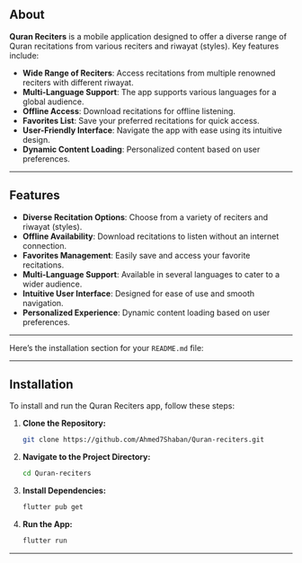 

## About

**Quran Reciters** is a mobile application designed to offer a diverse range of Quran recitations from various reciters and riwayat (styles). Key features include:

- **Wide Range of Reciters**: Access recitations from multiple renowned reciters with different riwayat.
- **Multi-Language Support**: The app supports various languages for a global audience.
- **Offline Access**: Download recitations for offline listening.
- **Favorites List**: Save your preferred recitations for quick access.
- **User-Friendly Interface**: Navigate the app with ease using its intuitive design.
- **Dynamic Content Loading**: Personalized content based on user preferences.

---

## Features

- **Diverse Recitation Options**: Choose from a variety of reciters and riwayat (styles).
- **Offline Availability**: Download recitations to listen without an internet connection.
- **Favorites Management**: Easily save and access your favorite recitations.
- **Multi-Language Support**: Available in several languages to cater to a wider audience.
- **Intuitive User Interface**: Designed for ease of use and smooth navigation.
- **Personalized Experience**: Dynamic content loading based on user preferences.

---

Here’s the installation section for your `README.md` file:

---

## Installation

To install and run the Quran Reciters app, follow these steps:

1. **Clone the Repository:**
   ```bash
   git clone https://github.com/Ahmed7Shaban/Quran-reciters.git
   ```

2. **Navigate to the Project Directory:**
   ```bash
   cd Quran-reciters
   ```

3. **Install Dependencies:**
   ```bash
   flutter pub get
   ```

4. **Run the App:**
   ```bash
   flutter run
   ```

---


